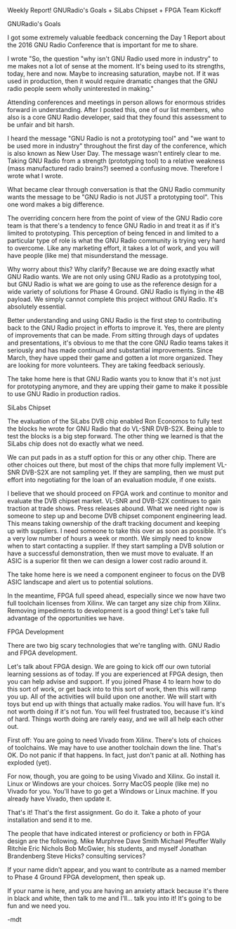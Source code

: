 Weekly Report! GNURadio's Goals + SiLabs Chipset + FPGA Team Kickoff

GNURadio's Goals

I got some extremely valuable feedback concerning the Day 1 Report about the 2016 GNU Radio Conference that is important for me to share. 

I wrote "So, the question "why isn't GNU Radio used more in industry" to me makes not a lot of sense at the moment. It's being used to its strengths, today, here and now. Maybe to increasing saturation, maybe not. If it was used in production, then it would require dramatic changes that the GNU radio people seem wholly uninterested in making." 

Attending conferences and meetings in person allows for enormous strides forward in understanding. After I posted this, one of our list members, who also is a core GNU Radio developer, said that they found this assessment to be unfair and bit harsh.

I heard the message "GNU Radio is not a prototyping tool" and "we want to be used more in industry" throughout the first day of the conference, which is also known as New User Day. The message wasn't entirely clear to me. Taking GNU Radio from a strength (prototyping tool) to a relative weakness (mass manufactured radio brains?) seemed a confusing move. Therefore I wrote what I wrote. 

What became clear through conversation is that the GNU Radio community wants the message to be "GNU Radio is not JUST a prototyping tool". This one word makes a big difference. 

The overriding concern here from the point of view of the GNU Radio core team is that there's a tendency to fence GNU Radio in and treat it as if it's limited to prototyping. This perception of being fenced in and limited to a particular type of role is what the GNU Radio community is trying very hard to overcome. Like any marketing effort, it takes a lot of work, and you will have people (like me) that misunderstand the message.

Why worry about this? Why clarify? Because we are doing exactly what GNU Radio wants. We are not only using GNU Radio as a prototyping tool, but GNU Radio is what we are going to use as the reference design for a wide variety of solutions for Phase 4 Ground. GNU Radio is flying in the 4B payload. We simply cannot complete this project without GNU Radio. It's absolutely essential.

Better understanding and using GNU Radio is the first step to contributing back to the GNU Radio project in efforts to improve it. Yes, there are plenty of improvements that can be made. From sitting through days of updates and presentations, it's obvious to me that the core GNU Radio teams takes it seriously and has made continual and substantial improvements. Since March, they have upped their game and gotten a lot more organized. They are looking for more volunteers. They are taking feedback seriously.

The take home here is that GNU Radio wants you to know that it's not just for prototyping anymore, and they are upping their game to make it possible to use GNU Radio in production radios.

SiLabs Chipset

The evaluation of the SiLabs DVB chip enabled Ron Economos to fully test the blocks he wrote for GNU Radio that do VL-SNR DVB-S2X. Being able to test the blocks is a big step forward. The other thing we learned is that the SiLabs chip does not do exactly what we need.

We can put pads in as a stuff option for this or any other chip. There are other choices out there, but most of the chips that more fully implement VL-SNR DVB-S2X are not sampling yet. If they are sampling, then we must put effort into negotiating for the loan of an evaluation module, if one exists. 

I believe that we should proceed on FPGA work and continue to monitor and evaluate the DVB chipset market. VL-SNR and DVB-S2X continues to gain traction at trade shows. Press releases abound. What we need right now is someone to step up and become DVB chipset component engineering lead. This means taking ownership of the draft tracking document and keeping up with suppliers. I need someone to take this over as soon as possible. It's a very low number of hours a week or month. We simply need to know when to start contacting a supplier. If they start sampling a DVB solution or have a successful demonstration, then we must move to evaluate. If an ASIC is a superior fit then we can design a lower cost radio around it. 

The take home here is we need a component engineer to focus on the DVB ASIC landscape and alert us to potential solutions. 

In the meantime, FPGA full speed ahead, especially since we now have two full toolchain licenses from Xilinx. We can target any size chip from Xilinx. Removing impediments to development is a good thing! Let's take full advantage of the opportunities we have. 

FPGA Development

There are two big scary technologies that we're tangling with. GNU Radio and FPGA development.

Let's talk about FPGA design. We are going to kick off our own tutorial learning sessions as of today. If you are experienced at FPGA design, then you can help advise and support. If you joined Phase 4 to learn how to do this sort of work, or get back into to this sort of work, then this will ramp you up. All of the activities will build upon one another. We will start with toys but end up with things that actually make radios. You will have fun. It's not worth doing if it's not fun. You will feel frustrated too, because it's kind of hard. Things worth doing are rarely easy, and we will all help each other out.

First off: You are going to need Vivado from Xilinx. There's lots of choices of toolchains. We may have to use another toolchain down the line. That's OK. Do not panic if that happens. In fact, just don't panic at all. Nothing has exploded (yet). 

For now, though, you are going to be using Vivado and Xilinx. Go install it. Linux or Windows are your choices. Sorry MacOS people (like me) no Vivado for you. You'll have to go get a Windows or Linux machine. If you already have Vivado, then update it. 

That's it! That's the first assignment. Go do it. Take a photo of your installation and send it to me. 

The people that have indicated interest or proficiency or both in FPGA design are the following.
Mike Murphree 
Dave Smith
Michael Pfeuffer
Wally Ritchie
Eric Nichols
Bob McGwier, his students, and myself
Jonathan Brandenberg
Steve Hicks? consulting services? 

If your name didn't appear, and you want to contribute as a named member to Phase 4 Ground FPGA development, then speak up.

If your name is here, and you are having an anxiety attack because it's there in black and white, then talk to me and I'll… talk you into it! It's going to be fun and we need you.

-mdt
